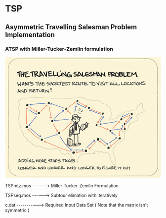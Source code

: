 # TSP
## Asymmetric Travelling Salesman Problem Implementation

### ATSP with Miller-Tucker-Zemlin formulation 

<p align="center">
  <img src='/TSP.jpg'/>
</p>

TSPmtz.mos ------> Miller-Tucker-Zemlin Formulation

TSPseq.mos ------> Subtour elimation with iteratively

c.dat -----------> Required Input Data Set ( Note that the matrix isn't symmetric )
